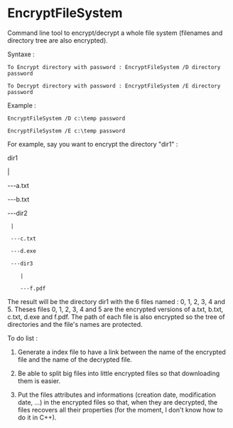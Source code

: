 # EncryptFileSystem
Command line tool to encrypt/decrypt a whole file system (filenames and directory tree are also encrypted). 

Syntaxe :
	
	To Encrypt directory with password : EncryptFileSystem /D directory password
	
	To Decrypt directory with password : EncryptFileSystem /E directory password

Example :

	EncryptFileSystem /D c:\temp password
	
	EncryptFileSystem /E c:\temp password

For example, say you want to encrypt the directory "dir1" :

dir1

  |
  
  ---a.txt
  
  ---b.txt
  
  ---dir2
  
     |
     
     ---c.txt
     
     ---d.exe
     
     ---dir3
     
        |
        
        ---f.pdf

The result will be the directory dir1 with the 6 files named : 0, 1, 2, 3, 4 and 5. Theses files 0, 1, 2, 3, 4 and 5 are the encrypted versions of a.txt, b.txt, c.txt, d.exe and f.pdf. The path of each file is also encrypted so the tree of directories and the file's names are protected.


	
To do list :

1) Generate a index file to have a link between the name of the encrypted file and the name of the decrypted file.

2) Be able to split big files into little encrypted files so that downloading them is easier.

3) Put the files attributes and informations (creation date, modification date, ...) in the encrypted files so that, when they are decrypted, the files recovers all their properties (for the moment, I don't know how to do it in C++).
